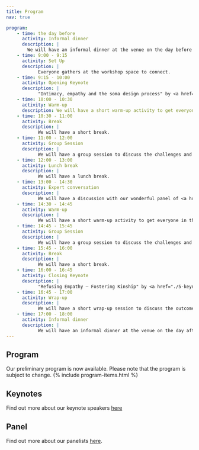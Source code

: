 ```yaml
---
title: Program
nav: true

program:
    - time: the day before
      activity: Informal dinner
      description: |
        We will have an informal dinner at the venue on the day before the workshop. Please let us know if you would like to join us.
    - time: 9:00 - 9:15
      activity: Set Up
      description: |
            Everyone gathers at the workshop space to connect.
    - time: 9:15 - 10:00
      activity: Opening Keynote
      description: |
            "Intimacy, empathy and the soma design process" by <a href="./5-keynote.html">Madeline Balaam</a>.
    - time: 10:00 - 10:30
      activity: Warm-up
      description: We will have a short warm-up activity to get everyone in the right mindset.
    - time: 10:30 - 11:00
      activity: Break
      description: |
            We will have a short break.
    - time: 11:00 - 12:00
      activity: Group Session
      description: |
            We will have a group session to discuss the challenges and opportunities of empathy in design.
    - time: 12:00 - 13:00
      activity: Lunch break
      description: |
            We will have a lunch break.
    - time: 13:00 - 14:30
      activity: Expert conversation
      description: |
            We will have a discussion with our wonderful panel of <a href="./6-panel.html">experts</a>.
    - time: 14:30 - 14:45
      activity: Warm-up
      description: |
            We will have a short warm-up activity to get everyone in the right mindset.
    - time: 14:45 - 15:45
      activity: Group Session
      description: |
            We will have a group session to discuss the challenges and opportunities of empathy in design.
    - time: 15:45 - 16:00
      activity: Break
      description: |
            We will have a short break.
    - time: 16:00 - 16:45
      activity: Closing Keynote
      description: |
            "Refusing Empathy — Fostering Kinship" by <a href="./5-keynote.html#Katta%20Spiel">Katta Spiel</a>.
    - time: 16:45 - 17:00
      activity: Wrap-up
      description: |
            We will have a short wrap-up session to discuss the outcomes of the workshop.
    - time: 17:00 - 18:00
      activity: Informal dinner
      description: |
            We will have an informal dinner at the venue on the day after the workshop. Please let us know if you would like to join us.
---
```


## Program

Our preliminary program is now available. Please note that the program is subject to change.
{% include program-items.html %}

## Keynotes

Find out more about our keynote speakers [here](./5-keynote.html)

## Panel

Find out more about our panelists [here](./6-panel.html).